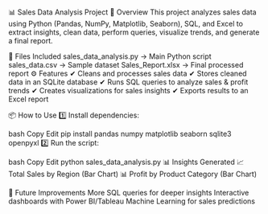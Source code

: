 📊 Sales Data Analysis Project
📌 Overview
This project analyzes sales data using Python (Pandas, NumPy, Matplotlib, Seaborn), SQL, and Excel to extract insights, clean data, perform queries, visualize trends, and generate a final report.

📂 Files Included
sales_data_analysis.py → Main Python script
sales_data.csv → Sample dataset
Sales_Report.xlsx → Final processed report
⚙️ Features
✔ Cleans and processes sales data
✔ Stores cleaned data in an SQLite database
✔ Runs SQL queries to analyze sales & profit trends
✔ Creates visualizations for sales insights
✔ Exports results to an Excel report

📦 How to Use
1️⃣ Install dependencies:

bash
Copy
Edit
pip install pandas numpy matplotlib seaborn sqlite3 openpyxl
2️⃣ Run the script:

bash
Copy
Edit
python sales_data_analysis.py
📊 Insights Generated
📈 Total Sales by Region (Bar Chart)
📊 Profit by Product Category (Bar Chart)

🚀 Future Improvements
More SQL queries for deeper insights
Interactive dashboards with Power BI/Tableau
Machine Learning for sales predictions
